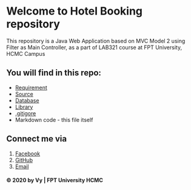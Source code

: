 # Welcome to Hotel Booking repository
This repository is a Java Web Application based on MVC Model 2 using Filter as Main Controller, as a part of LAB321 course at FPT University, HCMC Campus

## You will find in this repo:
* [Requirement](https://github.com/vycao412/HotelBooking/blob/master/J3.L.P0012.-The-Hotel.pdf)
* [Source](https://github.com/vycao412/HotelBooking/tree/master/HotelBooking)
* [Database](https://github.com/vycao412/HotelBooking/blob/master/script.sql)
* [Library](https://github.com/vycao412/HotelBooking/tree/master/Library)
* [.gitigore](https://github.com/vycao412/HotelBooking/blob/master/.gitignore)
* Markdown code - this file itself

## Connect me via
1. [Facebook](https://www.facebook.com/profile.php?id=100010366447002)
2. [GitHub](https://github.com/vycao412)
3. [Email](caongocnhatvy2000@gmail.com)

#### © 2020 by Vy | FPT University HCMC
